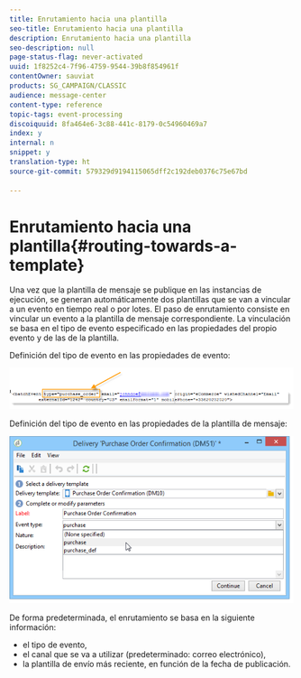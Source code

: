 ```yaml
---
title: Enrutamiento hacia una plantilla
seo-title: Enrutamiento hacia una plantilla
description: Enrutamiento hacia una plantilla
seo-description: null
page-status-flag: never-activated
uuid: 1f8252c4-7f96-4759-9544-39b8f854961f
contentOwner: sauviat
products: SG_CAMPAIGN/CLASSIC
audience: message-center
content-type: reference
topic-tags: event-processing
discoiquuid: 8fa464e6-3c88-441c-8179-0c54960469a7
index: y
internal: n
snippet: y
translation-type: ht
source-git-commit: 579329d9194115065dff2c192deb0376c75e67bd

---
```



# Enrutamiento hacia una plantilla{#routing-towards-a-template}

Una vez que la plantilla de mensaje se publique en las instancias de ejecución, se generan automáticamente dos plantillas que se van a vincular a un evento en tiempo real o por lotes. El paso de enrutamiento consiste en vincular un evento a la plantilla de mensaje correspondiente. La vinculación se basa en el tipo de evento especificado en las propiedades del propio evento y de las de la plantilla.

Definición del tipo de evento en las propiedades de evento:

![](assets/messagecenter_event_type_001.png)

Definición del tipo de evento en las propiedades de la plantilla de mensaje:

![](assets/messagecenter_event_type_002.png)

De forma predeterminada, el enrutamiento se basa en la siguiente información:

* el tipo de evento,
* el canal que se va a utilizar (predeterminado: correo electrónico),
* la plantilla de envío más reciente, en función de la fecha de publicación.

